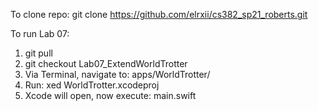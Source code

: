 To clone repo:  git clone https://github.com/elrxii/cs382_sp21_roberts.git 

To run Lab 07: 
1. git pull
2. git checkout Lab07_ExtendWorldTrotter 
3. Via Terminal, navigate to: apps/WorldTrotter/ 
4. Run: xed WorldTrotter.xcodeproj 
5. Xcode will open, now execute: main.swift 

